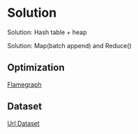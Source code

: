 
# Solution

Solution: Hash table + heap

Solution: Map(batch append) and Reduce()


## Optimization

[Flamegraph](https://github.com/flamegraph-rs/flamegraph)

## Dataset

[Url Dataset](https://www.kaggle.com/teseract/urldataset)
